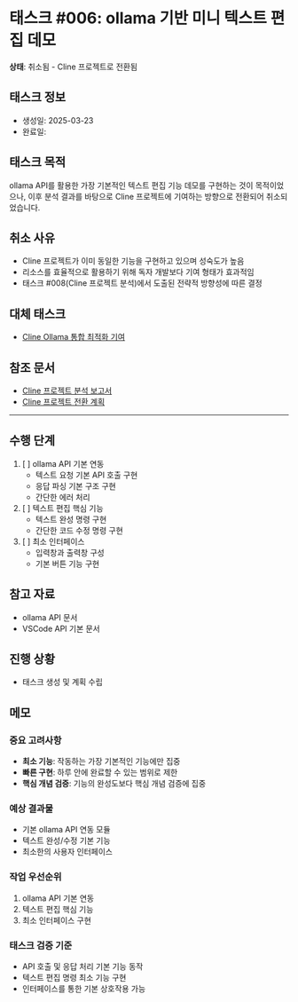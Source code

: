 # 태스크 #006: ollama 기반 미니 텍스트 편집 데모

**상태**: 취소됨 - Cline 프로젝트로 전환됨

## 태스크 정보
- 생성일: 2025-03-23
- 완료일: 

## 태스크 목적
ollama API를 활용한 가장 기본적인 텍스트 편집 기능 데모를 구현하는 것이 목적이었으나, 이후 분석 결과를 바탕으로 Cline 프로젝트에 기여하는 방향으로 전환되어 취소되었습니다.

## 취소 사유
- Cline 프로젝트가 이미 동일한 기능을 구현하고 있으며 성숙도가 높음
- 리소스를 효율적으로 활용하기 위해 독자 개발보다 기여 형태가 효과적임
- 태스크 #008(Cline 프로젝트 분석)에서 도출된 전략적 방향성에 따른 결정

## 대체 태스크
- [Cline Ollama 통합 최적화 기여](/docs/references/cline-quick-contribution-tasks.md#2-ollama-통합-최적화-2-3주)

## 참조 문서
- [Cline 프로젝트 분석 보고서](/docs/references/cline-analysis-report.md)
- [Cline 프로젝트 전환 계획](/docs/transition-to-cline.md)

---
## 수행 단계
1. [ ] ollama API 기본 연동
   - 텍스트 요청 기본 API 호출 구현
   - 응답 파싱 기본 구조 구현
   - 간단한 에러 처리
2. [ ] 텍스트 편집 핵심 기능
   - 텍스트 완성 명령 구현
   - 간단한 코드 수정 명령 구현
3. [ ] 최소 인터페이스
   - 입력창과 출력창 구성
   - 기본 버튼 기능 구현

## 참고 자료
- ollama API 문서
- VSCode API 기본 문서

## 진행 상황
- 태스크 생성 및 계획 수립

## 메모

### 중요 고려사항
- **최소 기능**: 작동하는 가장 기본적인 기능에만 집중
- **빠른 구현**: 하루 안에 완료할 수 있는 범위로 제한
- **핵심 개념 검증**: 기능의 완성도보다 핵심 개념 검증에 집중

### 예상 결과물
- 기본 ollama API 연동 모듈
- 텍스트 완성/수정 기본 기능
- 최소한의 사용자 인터페이스

### 작업 우선순위
1. ollama API 기본 연동
2. 텍스트 편집 핵심 기능
3. 최소 인터페이스 구현

### 태스크 검증 기준
- API 호출 및 응답 처리 기본 기능 동작
- 텍스트 편집 명령 최소 기능 구현
- 인터페이스를 통한 기본 상호작용 가능 